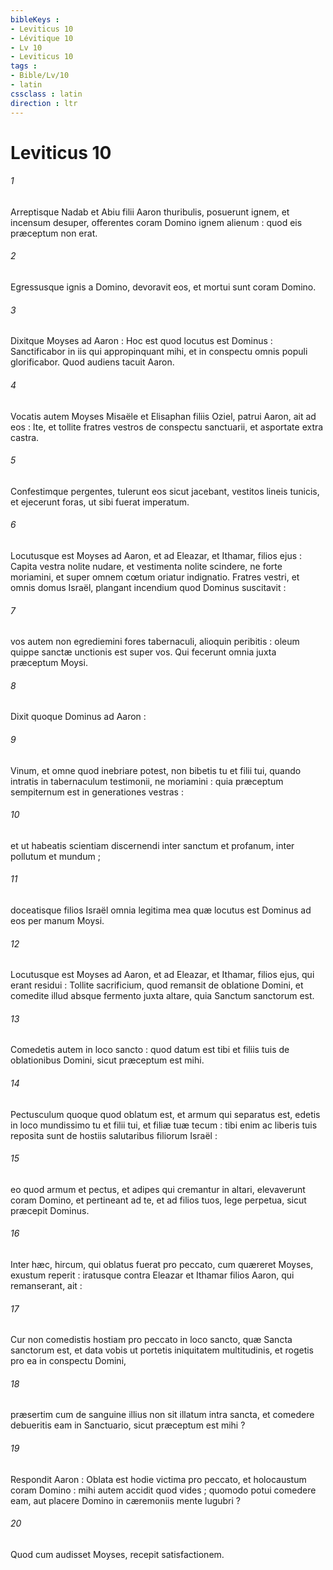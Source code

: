 ```yaml
---
bibleKeys : 
- Leviticus 10
- Lévitique 10
- Lv 10
- Leviticus 10
tags : 
- Bible/Lv/10
- latin
cssclass : latin
direction : ltr
---
```


# Leviticus 10

###### 1
Arreptisque Nadab et Abiu filii Aaron thuribulis, posuerunt ignem, et incensum desuper, offerentes coram Domino ignem alienum : quod eis præceptum non erat.
###### 2
Egressusque ignis a Domino, devoravit eos, et mortui sunt coram Domino.
###### 3
Dixitque Moyses ad Aaron : Hoc est quod locutus est Dominus : Sanctificabor in iis qui appropinquant mihi, et in conspectu omnis populi glorificabor. Quod audiens tacuit Aaron.
###### 4
Vocatis autem Moyses Misaële et Elisaphan filiis Oziel, patrui Aaron, ait ad eos : Ite, et tollite fratres vestros de conspectu sanctuarii, et asportate extra castra.
###### 5
Confestimque pergentes, tulerunt eos sicut jacebant, vestitos lineis tunicis, et ejecerunt foras, ut sibi fuerat imperatum.
###### 6
Locutusque est Moyses ad Aaron, et ad Eleazar, et Ithamar, filios ejus : Capita vestra nolite nudare, et vestimenta nolite scindere, ne forte moriamini, et super omnem cœtum oriatur indignatio. Fratres vestri, et omnis domus Israël, plangant incendium quod Dominus suscitavit :
###### 7
vos autem non egrediemini fores tabernaculi, alioquin peribitis : oleum quippe sanctæ unctionis est super vos. Qui fecerunt omnia juxta præceptum Moysi.
###### 8
Dixit quoque Dominus ad Aaron :
###### 9
Vinum, et omne quod inebriare potest, non bibetis tu et filii tui, quando intratis in tabernaculum testimonii, ne moriamini : quia præceptum sempiternum est in generationes vestras :
###### 10
et ut habeatis scientiam discernendi inter sanctum et profanum, inter pollutum et mundum ;
###### 11
doceatisque filios Israël omnia legitima mea quæ locutus est Dominus ad eos per manum Moysi.
###### 12
Locutusque est Moyses ad Aaron, et ad Eleazar, et Ithamar, filios ejus, qui erant residui : Tollite sacrificium, quod remansit de oblatione Domini, et comedite illud absque fermento juxta altare, quia Sanctum sanctorum est.
###### 13
Comedetis autem in loco sancto : quod datum est tibi et filiis tuis de oblationibus Domini, sicut præceptum est mihi.
###### 14
Pectusculum quoque quod oblatum est, et armum qui separatus est, edetis in loco mundissimo tu et filii tui, et filiæ tuæ tecum : tibi enim ac liberis tuis reposita sunt de hostiis salutaribus filiorum Israël :
###### 15
eo quod armum et pectus, et adipes qui cremantur in altari, elevaverunt coram Domino, et pertineant ad te, et ad filios tuos, lege perpetua, sicut præcepit Dominus.
###### 16
Inter hæc, hircum, qui oblatus fuerat pro peccato, cum quæreret Moyses, exustum reperit : iratusque contra Eleazar et Ithamar filios Aaron, qui remanserant, ait :
###### 17
Cur non comedistis hostiam pro peccato in loco sancto, quæ Sancta sanctorum est, et data vobis ut portetis iniquitatem multitudinis, et rogetis pro ea in conspectu Domini,
###### 18
præsertim cum de sanguine illius non sit illatum intra sancta, et comedere debueritis eam in Sanctuario, sicut præceptum est mihi ?
###### 19
Respondit Aaron : Oblata est hodie victima pro peccato, et holocaustum coram Domino : mihi autem accidit quod vides ; quomodo potui comedere eam, aut placere Domino in cæremoniis mente lugubri ?
###### 20
Quod cum audisset Moyses, recepit satisfactionem.
